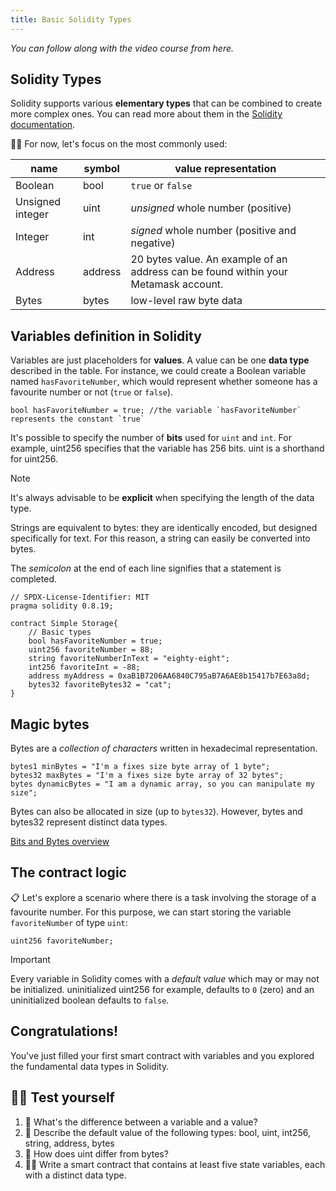```yaml
---
title: Basic Solidity Types
---
```


_You can follow along with the video course from here._

## Solidity Types

Solidity supports various **elementary types** that can be combined to create more complex ones. You can read more about them in the [Solidity documentation](https://docs.soliditylang.org/en/v0.8.20/types.html#types).

🕵️‍♂️ For now, let's focus on the most commonly used:

| name | symbol | value representation |
| ---- | ---- | ---- |
|Boolean |bool|`true` or `false`|
|Unsigned integer| uint| _unsigned_ whole number (positive) |
|Integer|int| _signed_ whole number (positive and negative)
|Address|address| 20 bytes value. An example of an address can be found within your Metamask account.
|Bytes|bytes| low-level raw byte data

## Variables definition in Solidity

Variables are just placeholders for **values**. A value can be one **data type** described in the table.  For instance, we could create a Boolean variable named `hasFavoriteNumber`, which would represent whether someone has a favourite number or not (`true` or `false`).

```solidity
bool hasFavoriteNumber = true; //the variable `hasFavoriteNumber` represents the constant `true`
```

It's possible to specify the number of **bits** used for `uint` and `int`. For example, uint256 specifies that the variable has 256 bits. uint is a shorthand for uint256.


> [!NOTE]
> It's always advisable to be **explicit** when specifying the length of the data type.

Strings are equivalent to bytes: they are identically encoded, but designed specifically for text. For this reason, a string can easily be converted into bytes.

The _semicolon_ at the end of each line signifies that a statement is completed.

```solidity
// SPDX-License-Identifier: MIT
pragma solidity 0.8.19;

contract Simple Storage{
    // Basic types
    bool hasFavoriteNumber = true;
    uint256 favoriteNumber = 88;
    string favoriteNumberInText = "eighty-eight";
    int256 favoriteInt = -88;
    address myAddress = 0xaB1B7206AA6840C795aB7A6AE8b15417b7E63a8d;
    bytes32 favoriteBytes32 = "cat";
}
```

## Magic bytes

Bytes are a _collection of characters_ written in hexadecimal representation.

```solidity
bytes1 minBytes = "I'm a fixes size byte array of 1 byte";
bytes32 maxBytes = "I'm a fixes size byte array of 32 bytes";
bytes dynamicBytes = "I am a dynamic array, so you can manipulate my size";
```

Bytes can also be allocated in size (up to `bytes32`). However, bytes and bytes32 represent distinct data types.

[Bits and Bytes overview](https://www.youtube.com/watch?v=Dnd28lQHquU)

## The contract logic

📋 Let's explore a scenario where there is a task involving the storage of a favourite number. For this purpose, we can start storing the variable `favoriteNumber` of type `uint`:

```solidity
uint256 favoriteNumber;
```

> [!IMPORTANT]
> Every variable in Solidity comes with a _default value_ which may or may not be initialized.
> uninitialized uint256 for example, defaults to `0` (zero) and an uninitialized boolean defaults to `false`.

## Congratulations!
You've just filled your first smart contract with variables and you explored the fundamental data types in Solidity.

## 🧑‍💻 Test yourself
1. 📕 What's the difference between a variable and a value?
2. 📕 Describe the default value of the following types: bool, uint, int256, string, address, bytes
3. 📕 How does uint differ from bytes?
4. 🧑‍💻 Write a smart contract that contains at least five state variables, each with a distinct data type.
